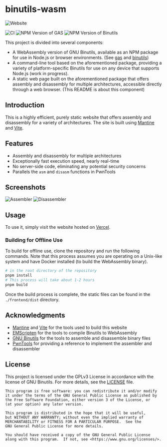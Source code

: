 # binutils-wasm

![Website](https://img.shields.io/website?url=https%3A%2F%2Fbinutils-wasm.vercel.app%2F&up_message=online&down_message=offline&style=for-the-badge&logo=vercel&label=frontend)

![CI](https://github.com/mnixry/binutils-wasm/actions/workflows/build.yml/badge.svg) ![NPM Version of GAS](https://img.shields.io/npm/v/%40binutils-wasm%2Fgas?label=%40binutils-wasm%2Fgas) ![NPM Version of Binutils](https://img.shields.io/npm/v/%40binutils-wasm%2Fbinutils?style=flat&label=%40binutils-wasm%2Fbinutils)

This project is divided into several components:

- A WebAssembly version of GNU Binutils, available as an NPM package for use in Node.js or browser environments. (See [gas](https://www.npmjs.com/package/@binutils-wasm/gas) and [binutils](https://www.npmjs.com/package/@binutils-wasm/binutils))
- A command-line tool based on the aforementioned package, providing a variety of platform-specific Binutils for use on any device that supports Node.js (work in progress).
- A static web page built on the aforementioned package that offers assembly and disassembly for multiple architectures, accessible directly through a web browser. (This README is about this component)

## Introduction

This is a highly efficient, purely static website that offers assembly and disassembly for a variety of architectures. The site is built using [Mantine](https://mantine.dev/) and [Vite](https://vitejs.dev/).

## Features

- Assembly and disassembly for multiple architectures
- Exceptionally fast execution speed, nearly real-time
- No server-side code, eliminating any potential security concerns
- Parallels the `asm` and `disasm` functions in PwnTools

## Screenshots

![Assembler](https://github.com/mnixry/binutils-wasm/assets/32300164/0042cfee-99ab-489d-82d4-78e4613adc89)
![Disassembler](https://github.com/mnixry/binutils-wasm/assets/32300164/6174e6ba-e79c-4467-acc8-f05a5a32cb50)

## Usage

To use it, simply visit the website hosted on [Vercel](https://binutils-wasm.vercel.app/).

### Building for Offline Use

To build for offline use, clone the repository and run the following commands. Note that this process assumes you are operating on a Unix-like system and have Docker installed (to build the WebAssembly binary).

```bash
# in the root directory of the repository
pnpm install
# This process will take about 1-2 hours
pnpm build
```

Once the build process is complete, the static files can be found in the `./frontend/dist` directory.

## Acknowledgments

- [Mantine](https://mantine.dev/) and [Vite](https://vitejs.dev/) for the tools used to build this website
- [EMScripten](https://emscripten.org/) for the tools to compile Binutils to WebAssembly
- [GNU Binutils](https://www.gnu.org/software/binutils/) for the tools to assemble and disassemble binary files
- [PwnTools](https://github.com/Gallopsled/pwntools) for providing a reference to implement the assembler and disassembler

## License

This project is licensed under the GPLv3 License in accordance with the license of GNU Binutils. For more details, see the [LICENSE](./LICENSE) file.

    This program is free software: you can redistribute it and/or modify
    it under the terms of the GNU General Public License as published by
    the Free Software Foundation, either version 3 of the License, or
    (at your option) any later version.

    This program is distributed in the hope that it will be useful,
    but WITHOUT ANY WARRANTY; without even the implied warranty of
    MERCHANTABILITY or FITNESS FOR A PARTICULAR PURPOSE.  See the
    GNU General Public License for more details.

    You should have received a copy of the GNU General Public License
    along with this program.  If not, see <https://www.gnu.org/licenses/>.
